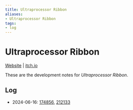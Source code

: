 ```yaml
---
title: Ultraprocessor Ribbon
aliases:
- Ultraprocessor Ribbon
tags:
- log
---
```


# Ultraprocessor Ribbon

[Website](https://jennraye.moe/ribbon) | [itch.io](https://jenniferraye.itch.io/ultraprocessor-ribbon)

These are the development notes for _Ultraprocessor Ribbon_.

## Log

- 2024-06-16: [174856](../entries/20240616_174856.md), [212133](../entries/20240616_212133.md)
